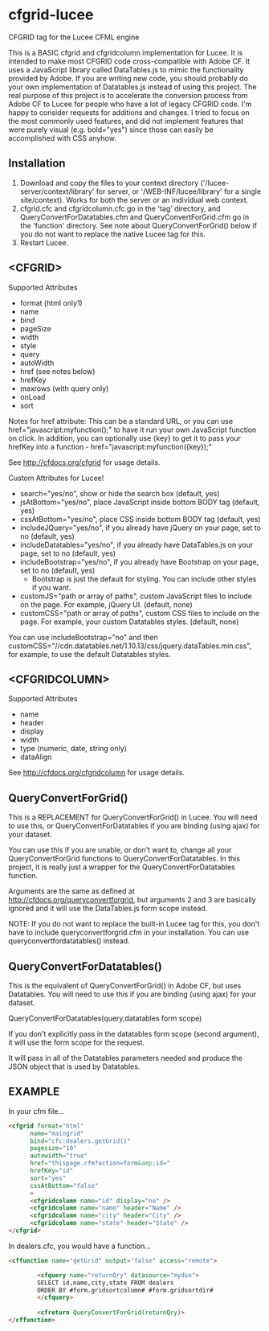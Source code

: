 # cfgrid-lucee
CFGRID tag for the Lucee CFML engine

This is a BASIC cfgrid and cfgridcolumn implementation for Lucee. It is intended to make most CFGRID code cross-compatible with Adobe CF. It uses a JavaScript library called DataTables.js to mimic the functionality provided by Adobe. If you are writing new code, you should probably do your own implementation of Datatables.js instead of using this project. The real purpose of this project is to accelerate the conversion process from Adobe CF to Lucee for people who have a lot of legacy CFGRID code. I'm happy to consider requests for additions and changes. I tried to focus on the most commonly used features, and did not implement features that were purely visual (e.g. bold="yes") since those can easily be accomplished with CSS anyhow.

## Installation
1. Download and copy the files to your context directory ('/lucee-server/context/library' for server, or '/WEB-INF/lucee/library' for a single site/context). Works for both the server or an individual web context.
1. cfgrid.cfc and cfgridcolumn.cfc go in the 'tag' directory, and QueryConvertForDatatables.cfm and QueryConvertForGrid.cfm go in the 'function' directory. See note about QueryConvertForGrid() below if you do not want to replace the native Lucee tag for this.
1. Restart Lucee.

## &lt;CFGRID&gt;

Supported Attributes

- format (html only1)
- name
- bind 
- pageSize
- width
- style
- query
- autoWidth
- href (see notes below)
- hrefKey
- maxrows (with query only)
- onLoad
- sort

Notes for href attribute:
This can be a standard URL, or you can use href="javascript:myfunction();" to have it run your own JavaScript function on click. In addition, you can optionally use {key} to get it to pass your hrefKey into a function - href="javascript:myfunction({key});"

See http://cfdocs.org/cfgrid for usage details.

Custom Attributes for Lucee!

- search="yes/no", show or hide the search box (default, yes)
- jsAtBottom="yes/no", place JavaScript inside bottom BODY tag (default, yes)
- cssAtBottom="yes/no", place CSS inside bottom BODY tag (default, yes)
- includeJQuery="yes/no", if you already have jQuery on your page, set to no (default, yes)
- includeDatatables="yes/no", if you already have DataTables.js on your page, set to no (default, yes)
- includeBootstrap="yes/no", if you already have Bootstrap on your page, set to no (default, yes)
  * Bootstrap is just the default for styling. You can include other styles if you want.
- customJS="path or array of paths", custom JavaScript files to include on the page. For example, jQuery UI. (default, none)
- customCSS="path or array of paths", custom CSS files to include on the page. For example, your custom Datatables styles. (default, none)

You can use includeBootstrap="no" and then customCSS="//cdn.datatables.net/1.10.13/css/jquery.dataTables.min.css", for example, to use the default Datatables styles.


## &lt;CFGRIDCOLUMN&gt;

Supported Attributes

- name
- header
- display
- width
- type (numeric, date, string only)
- dataAlign

See http://cfdocs.org/cfgridcolumn for usage details.

## QueryConvertForGrid()

This is a REPLACEMENT for QueryConvertForGrid() in Lucee. You will need to use this, or QueryConvertForDatatables if you are binding (using ajax) for your dataset. 

You can use this if you are unable, or don't want to, change all your QueryConvertForGrid functions to QueryConvertForDatatables. In this project, it is really just a wrapper for the QueryConvertForDatatables function.

Arguments are the same as defined at http://cfdocs.org/queryconvertforgrid, but arguments 2 and 3 are basically ignored and it will use the DataTables.js form scope instead.

NOTE: If you do not want to replace the built-in Lucee tag for this, you don't have to include queryconvertforgrid.cfm in your installation. You can use queryconvertfordatatables() instead.

## QueryConvertForDatatables()

This is the equivalent of QueryConvertForGrid() in Adobe CF, but uses Datatables. You will need to use this if you are binding (using ajax) for your dataset. 

QueryConvertForDatatables(query,datatables form scope)

If you don't explicitly pass in the datatables form scope (second argument), it will use the form scope for the request.

It will pass in all of the Datatables parameters needed and produce the JSON object that is used by Datatables.

## EXAMPLE

In your cfm file...
```html
<cfgrid format="html"
      name="maingrid" 
      bind="cfc:dealers.getGrid()" 
      pagesize="10" 
      autowidth="true" 
      href="thispage.cfm?action=form&amp;id="
      hrefKey="id" 
      sort="yes"
      cssAtBottom="false"
      >
      <cfgridcolumn name="id" display="no" />
      <cfgridcolumn name="name" header="Name" />
      <cfgridcolumn name="city" header="City" />
      <cfgridcolumn name="state" header="State" />
</cfgrid>
```

In dealers.cfc, you would have a function...

```html
<cffunction name="getGrid" output="false" access="remote">

        <cfquery name="returnQry" datasource="mydsn">
        SELECT id,name,city,state FROM dealers
        ORDER BY #form.gridsortcolumn# #form.gridsortdir#
        </cfquery>
                
        <cfreturn QueryConvertForGrid(returnQry)> 
</cffunction>
```
